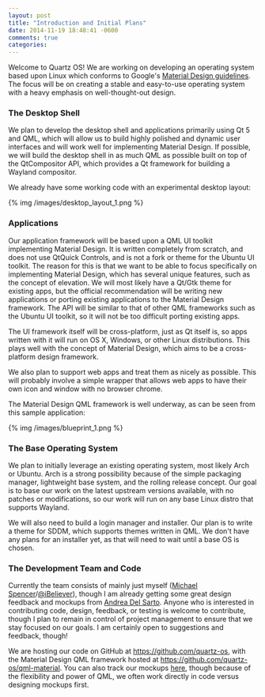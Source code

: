 ```yaml
---
layout: post
title: "Introduction and Initial Plans"
date: 2014-11-19 18:48:41 -0600
comments: true
categories:
---
```

Welcome to Quartz OS! We are working on developing an operating system based upon Linux which conforms to Google's [Material Design guidelines](google.com/design). The focus will be on creating a stable and easy-to-use operating system with a heavy emphasis on well-thought-out design.

### The Desktop Shell

We plan to develop the desktop shell and applications primarily using Qt 5 and QML, which will allow us to build highly polished and dynamic user interfaces and will work well for implementing Material Design. If possible, we will build the desktop shell in as much QML as possible built on top of the QtCompositor API, which provides a Qt framework for building a Wayland compositor.

We already have some working code with an experimental desktop layout:

{% img /images/desktop_layout_1.png %}

### Applications

Our application framework will be based upon a QML UI toolkit implementing Material Design. It is written completely from scratch, and does not use QtQuick Controls, and is not a fork or theme for the Ubuntu UI toolkit. The reason for this is that we want to be able to focus specifically on implementing Material Design, which has several unique features, such as the concept of elevation. We will most likely have a Qt/Gtk theme for existing apps, but the official recommendation will be writing new applications or porting existing applications to the Material Design framework. The API will be similar to that of other QML frameworks such as the Ubuntu UI toolkit, so it will not be too difficult porting existing apps.

The UI framework itself will be cross-platform, just as Qt itself is, so apps written with it will run on OS X, Windows, or other Linux distributions. This plays well with the concept of Material Design, which aims to be a cross-platform design framework.

We also plan to support web apps and treat them as nicely as possible. This will probably involve a simple wrapper that allows web apps to have their own icon and window with no browser chrome.

The Material Design QML framework is well underway, as can be seen from this sample application:

{% img /images/blueprint_1.png %}

### The Base Operating System

We plan to initially leverage an existing operating system, most likely Arch or Ubuntu. Arch is a strong possibility because of the simple packaging manager, lightweight base system, and the rolling release concept. Our goal is to base our work on the latest upstream versions available, with no patches or modifications, so our work will run on any base Linux distro that supports Wayland.

We will also need to build a login manager and installer. Our plan is to write a theme for SDDM, which supports themes written in QML. We don't have any plans for an installer yet, as that will need to wait until a base OS is chosen.


### The Development Team and Code

Currently the team consists of mainly just myself ([Michael Spencer](https://plus.google.com/u/0/+MichaelSpencer)/[@iBeliever](https://github.com/iBeliever)), though I am already getting some great design feedback and mockups from [Andrea Del Sarto](https://plus.google.com/u/0/+AndreaDelSarto88). Anyone who is interested in contributing code, design, feedback, or testing is welcome to contribute, though I plan to remain in control of project management to ensure that we stay focused on our goals. I am certainly open to suggestions and feedback, though!

We are hosting our code on GitHub at https://github.com/quartz-os, with the Material Design QML framework hosted at https://github.com/quartz-os/qml-material. You can also track our mockups [here](https://github.com/quartz-os), though because of the flexibility and power of QML, we often work directly in code versus designing mockups first.
